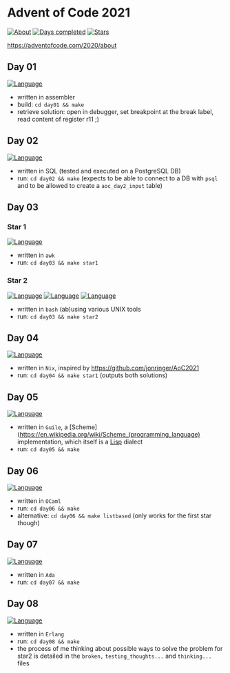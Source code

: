 # Advent of Code 2021

[![About](https://img.shields.io/badge/Advent%20of%20Code%20🎄-2021-brightgreen)](https://adventofcode.com/2021/about)
[![Days completed](https://img.shields.io/badge/day%20📅-16-blue)](https://adventofcode.com/2021)
[![Stars](https://img.shields.io/badge/stars%20⭐-17-yellow)](https://adventofcode.com/2021/stats)

https://adventofcode.com/2020/about

## Day 01
[![Language](https://img.shields.io/badge/Language-asm-yellowgreen)](https://en.wikipedia.org/wiki/GNU_Assembler)

- written in assembler
- build: `cd day01 && make`
- retrieve solution: open in debugger, set breakpoint at the break label, read content of register r11 ;)

## Day 02
[![Language](https://img.shields.io/badge/Language-sql-yellowgreen)](https://www.postgresql.org)

- written in SQL (tested and executed on a PostgreSQL DB)
- run: `cd day02 && make` (expects to be able to connect to a DB with `psql` and to be allowed to create a `aoc_day2_input` table)

## Day 03

### Star 1
[![Language](https://img.shields.io/badge/Language-awk-yellowgreen)](https://en.wikipedia.org/wiki/AWK)

- written in `awk`
- run: `cd day03 && make star1`

### Star 2
[![Language](https://img.shields.io/badge/Language-bash-yellowgreen)](https://www.gnu.org/software/bash/)
[![Language](https://img.shields.io/badge/Language-grep-yellowgreen)](https://www.gnu.org/software/grep/)
[![Language](https://img.shields.io/badge/Language-coreutils-yellowgreen)](https://www.gnu.org/software/coreutils/)

- written in `bash` (ab)using various UNIX tools
- run: `cd day03 && make star2`

## Day 04
[![Language](https://img.shields.io/badge/Language-nix-yellowgreen)](https://nixos.org/)

- written in `Nix`, inspired by https://github.com/jonringer/AoC2021
- run: `cd day04 && make star1` (outputs both solutions)

## Day 05
[![Language](https://img.shields.io/badge/Language-Guile-yellowgreen)](https://www.gnu.org/software/guile/)

- written in `Guile`, a [Scheme](https://en.wikipedia.org/wiki/Scheme_(programming_language) implementation, which itself is a [Lisp](https://en.wikipedia.org/wiki/Lisp_(programming_language)) dialect 
- run: `cd day05 && make` 

## Day 06
[![Language](https://img.shields.io/badge/Language-OCaml-yellowgreen)](https://ocaml.org/)

- written in `OCaml`
- run: `cd day06 && make`
- alternative: `cd day06 && make listbased` (only works for the first star though)

## Day 07
[![Language](https://img.shields.io/badge/Language-Ada-yellowgreen)](https://www.adaic.org/)

- written in `Ada`
- run: `cd day07 && make`

## Day 08
[![Language](https://img.shields.io/badge/Language-Erlang-yellowgreen)](https://www.erlang.org/)

- written in `Erlang`
- run: `cd day08 && make`
- the process of me thinking about possible ways to solve the problem for star2 is detailed in the `broken,` `testing_thoughts...` and `thinking...` files 
